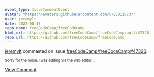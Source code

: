 ```yaml
---
event_type: IssueCommentEvent
avatar: "https://avatars.githubusercontent.com/u/25011573?"
user: jeremylt
date: 2022-08-18
repo_name: freeCodeCamp/freeCodeCamp
html_url: https://github.com/freeCodeCamp/freeCodeCamp/pull/47320
repo_url: https://github.com/freeCodeCamp/freeCodeCamp
---
```


<a href='https://github.com/jeremylt' target='_blank'>jeremylt</a> commented on issue <a href='https://github.com/freeCodeCamp/freeCodeCamp/pull/47320' target='_blank'>freeCodeCamp/freeCodeCamp#47320</a>.

<small>Sorry for the noise, I was editing via the web editor....</small>

<a href='https://github.com/freeCodeCamp/freeCodeCamp/pull/47320' target='_blank'>View Comment</a>